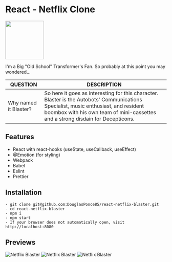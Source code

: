 # React - Netflix Clone

<img src="https://tfwiki.net/mediawiki/images2/thumb/6/67/SDCCBlasterBoxArt.jpg/300px-SDCCBlasterBoxArt.jpg" width="120">

I'm a Big "Old School" Transformer's Fan. So probably at this point you may wondered...

| QUESTION | DESCRIPTION |
| ------ | ----------- |
| Why named it Blaster?   | So here it goes as interesting for this character. Blaster is the Autobots' Communications Specialist, music enthusiast, and resident boombox with his own team of mini-cassettes and a strong disdain for Decepticons. |

## Features
- React with react-hooks (useState, useCallback, useEffect)
- @Emotion (for styling)
- Webpack
- Babel
- Eslint
- Prettier
  
## Installation
```
- git clone git@github.com:DouglasPonce85/react-netflix-blaster.git
- cd react-netflix-blaster
- npm i
- npm start
- If your browser does not automatically open, visit http://localhost:8080
```

## Previews
![Netflix Blaster](https://i.ibb.co/H7cxqSL/netflix-blaster1.png)
![Netflix Blaster](https://i.ibb.co/Byr3LX9/netflix-blaster2.png)
![Netflix Blaster](https://i.ibb.co/Lr9qznr/netflix-blaster3.png)
